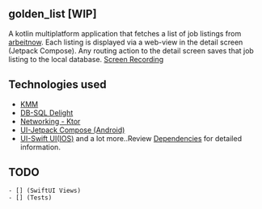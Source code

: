 ## golden_list [WIP]

A kotlin multiplatform application that fetches a list of job listings
from [arbeitnow](https://arbeitnow.com/api/job-board-api). Each listing is displayed via a web-view
in the detail screen (Jetpack Compose). Any routing action to the detail screen saves that job
listing to the local database.
[Screen Recording](screenshot/golden_list.gif)

## Technologies used

- [KMM](https://kotlinlang.org/lp/mobile/)
- [DB-SQL Delight](https://github.com/cashapp/sqldelight)
- [Networking - Ktor](https://ktor.io/)
- [UI-Jetpack Compose (Android)](https://developer.android.com/jetpack/compose)
- [UI-Swift UI(IOS)](https://developer.apple.com/xcode/swiftui/) and a lot more..Review [Dependencies](buildSrc/src/main/kotlin/Dependencies.kt) for detailed
information.

## TODO

    - [] (SwiftUI Views)
    - [] (Tests)
 
